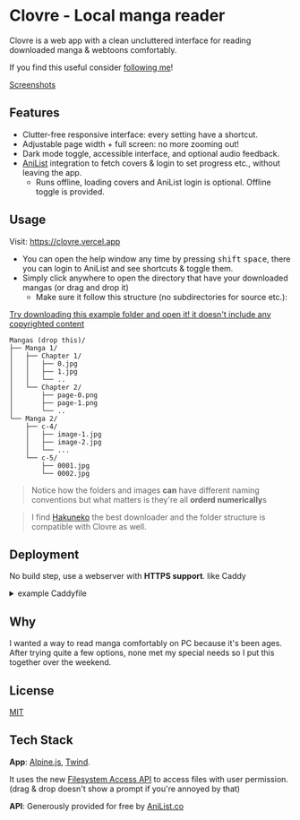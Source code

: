 
# Clovre - Local manga reader

Clovre is a web app with a clean uncluttered interface for reading downloaded manga & webtoons comfortably.

If you find this useful consider [following me](https://rehhouari.bio.link/)!

[Screenshots](https://imgur.com/a/XeLxKGD)

## Features

- Clutter-free responsive interface: every setting have a shortcut.
- Adjustable page width + full screen: no more zooming out!
- Dark mode toggle, accessible interface, and optional audio feedback. 
- [AniList](https://anilist.co) integration to fetch covers & login to set progress etc., without leaving the app.
    - Runs offline, loading covers and AniList login is optional. Offline toggle is provided.

## Usage

Visit: https://clovre.vercel.app

- You can open the help window any time by pressing <kbd>shift</kbd> <kbd>space</kbd>, there you can login to AniList and see shortcuts & toggle them.
- Simply click anywhere to open the directory that have your downloaded mangas (or drag and drop it)
    - Make sure it follow this structure (no subdirectories for source etc.):

[Try downloading this example folder and open it! it doesn't include any copyrighted content](https://github.com/rehhouari/clovre/blob/main/example-folder-structure.zip)

```
Mangas (drop this)/
├── Manga 1/
│   ├── Chapter 1/
│   │   ├── 0.jpg
│   │   ├── 1.jpg
│   │   └── ..
│   └── Chapter 2/
│       ├── page-0.png
│       ├── page-1.png
│       └── ..
└── Manga 2/
    ├── c-4/
    │   ├── image-1.jpg
    │   ├── image-2.jpg
    │   └── ...
    └── c-5/
        ├── 0001.jpg
        └── 0002.jpg
```
> Notice how the folders and images **can** have different naming conventions but what matters is they're all **orderd numerically**s

> I find [Hakuneko](https://github.com/manga-download/hakuneko) the best downloader and the folder structure is compatible with Clovre as well.
  
## Deployment

No build step, use a webserver with **HTTPS support**. like Caddy
<details>
<summary>example Caddyfile</summary>
<code><pre>localhost
root * /path/to/repo/clovre
file_server</pre></code>
</details>
  
## Why

I wanted a way to read manga comfortably on PC because it's been ages. After trying quite a few options, none met my special needs so I put this together over the weekend.

## License

[MIT](https://choosealicense.com/licenses/mit/)


## Tech Stack

**App**: [Alpine.js](https://alpinejs.dev), [Twind](https://twind.dev/).

It uses the new [Filesystem Access API](https://web.dev/file-system-access/) to access files with user permission. (drag & drop doesn't show a prompt if you're annoyed by that)

**API**: Generously provided for free by [AniList.co](https://anilist.co)
